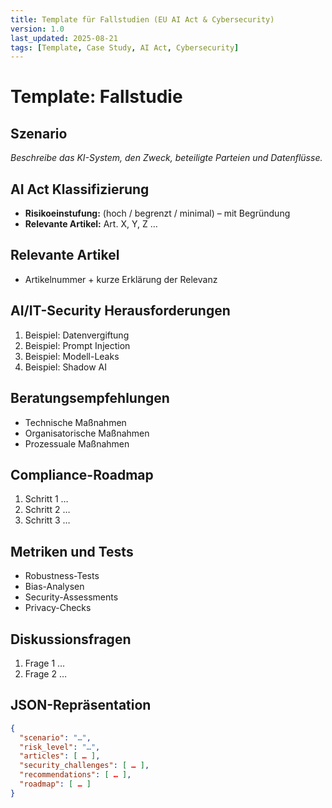 ```yaml
---
title: Template für Fallstudien (EU AI Act & Cybersecurity)
version: 1.0
last_updated: 2025-08-21
tags: [Template, Case Study, AI Act, Cybersecurity]
---
```


# Template: Fallstudie

## Szenario
_Beschreibe das KI-System, den Zweck, beteiligte Parteien und Datenflüsse._

## AI Act Klassifizierung
- **Risikoeinstufung:** (hoch / begrenzt / minimal) – mit Begründung  
- **Relevante Artikel:** Art. X, Y, Z …  

## Relevante Artikel
- Artikelnummer + kurze Erklärung der Relevanz  

## AI/IT-Security Herausforderungen
1. Beispiel: Datenvergiftung  
2. Beispiel: Prompt Injection  
3. Beispiel: Modell-Leaks  
4. Beispiel: Shadow AI  

## Beratungsempfehlungen
- Technische Maßnahmen  
- Organisatorische Maßnahmen  
- Prozessuale Maßnahmen  

## Compliance-Roadmap
1. Schritt 1 …  
2. Schritt 2 …  
3. Schritt 3 …  

## Metriken und Tests
- Robustness-Tests  
- Bias-Analysen  
- Security-Assessments  
- Privacy-Checks  

## Diskussionsfragen
1. Frage 1 …  
2. Frage 2 …  

## JSON-Repräsentation
```json
{
  "scenario": "…",
  "risk_level": "…",
  "articles": [ … ],
  "security_challenges": [ … ],
  "recommendations": [ … ],
  "roadmap": [ … ]
}
```
